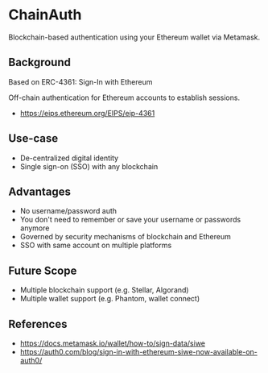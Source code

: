# ChainAuth

Blockchain-based authentication using your Ethereum wallet via Metamask.

## Background

Based on ERC-4361: Sign-In with Ethereum

Off-chain authentication for Ethereum accounts to establish sessions.

- https://eips.ethereum.org/EIPS/eip-4361

## Use-case

- De-centralized digital identity
- Single sign-on (SSO) with any blockchain

## Advantages

- No username/password auth
- You don't need to remember or save your username or passwords anymore
- Governed by security mechanisms of blockchain and Ethereum
- SSO with same account on multiple platforms

## Future Scope

- Multiple blockchain support (e.g. Stellar, Algorand)
- Multiple wallet support (e.g. Phantom, wallet connect)

## References

- https://docs.metamask.io/wallet/how-to/sign-data/siwe
- https://auth0.com/blog/sign-in-with-ethereum-siwe-now-available-on-auth0/
